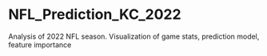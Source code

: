 # NFL_Prediction_KC_2022
Analysis of 2022 NFL season. Visualization of game stats, prediction model, feature importance
